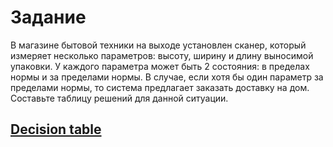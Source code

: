 # Задание

В магазине бытовой техники на выходе установлен сканер, который измеряет несколько параметров: высоту, ширину и длину выносимой упаковки. У каждого параметра может быть 2 состояния: в пределах нормы и за пределами нормы. В случае, если хотя бы один параметр за пределами нормы, то система предлагает заказать доставку на дом. Составьте таблицу решений для данной ситуации.
							
## [Decision table](https://github.com/reshikoveqa/test-tasks/blob/main/decision-tables/decision-table-1.pdf)
